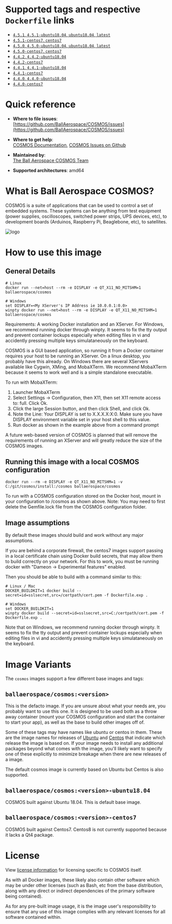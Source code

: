 # Supported tags and respective `Dockerfile` links

-	[`4.5.1`, `4.5.1-ubuntu18.04`, `ubuntu18.04`, `latest`](https://github.com/BallAerospace/cosmos-docker/blob/v4.5.1/ubuntu18.04/Dockerfile)
-	[`4.5.1-centos7`, `centos7`](https://github.com/BallAerospace/cosmos-docker/blob/v4.5.1/centos7/Dockerfile)
-	[`4.5.0`, `4.5.0-ubuntu18.04`, `ubuntu18.04`, `latest`](https://github.com/BallAerospace/cosmos-docker/blob/v4.5.0/ubuntu18.04/Dockerfile)
-	[`4.5.0-centos7`, `centos7`](https://github.com/BallAerospace/cosmos-docker/blob/v4.5.0/centos7/Dockerfile)
-	[`4.4.2`, `4.4.2-ubuntu18.04`](https://github.com/BallAerospace/cosmos-docker/blob/v4.4.2/ubuntu18.04/Dockerfile)
-	[`4.4.2-centos7`](https://github.com/BallAerospace/cosmos-docker/blob/v4.4.2/centos7/Dockerfile)
-	[`4.4.1`, `4.4.1-ubuntu18.04`](https://github.com/BallAerospace/cosmos-docker/blob/v4.4.1/ubuntu18.04/Dockerfile)
-	[`4.4.1-centos7`](https://github.com/BallAerospace/cosmos-docker/blob/v4.4.1/centos7/Dockerfile)
-	[`4.4.0`, `4.4.0-ubuntu18.04`](https://github.com/BallAerospace/cosmos-docker/blob/v4.4.0/ubuntu18.04/Dockerfile)
-	[`4.4.0-centos7`](https://github.com/BallAerospace/cosmos-docker/blob/v4.4.0/centos7/Dockerfile)

# Quick reference

-	**Where to file issues**:  
	[https://github.com/BallAerospace/COSMOS/issues](https://github.com/BallAerospace/COSMOS/issues)

-	**Where to get help**:  
	[COSMOS Documentation](https://cosmosrb.com/), [COSMOS Issues on Github](https://github.com/BallAerospace/COSMOS/issues)

-	**Maintained by**:  
	[The Ball Aerospace COSMOS Team](https://github.com/BallAerospace/COSMOS)

-	**Supported architectures**:
  amd64

# What is Ball Aerospace COSMOS?

COSMOS is a suite of applications that can be used to control a set of embedded systems. These systems can be anything from test equipment (power supplies, oscilloscopes, switched power strips, UPS devices, etc), to development boards (Arduinos, Raspberry Pi, Beaglebone, etc), to satellites.

![logo](https://github.com/BallAerospace/COSMOS/blob/master/data/cosmos_word.gif?raw=true)

# How to use this image

## General Details

```console
# Linux
docker run --net=host --rm -e DISPLAY -e QT_X11_NO_MITSHM=1 ballaerospace/cosmos

# Windows
set DISPLAY=<My XServer's IP Address ie 10.0.0.1:0.0>
winpty docker run --net=host --rm -e DISPLAY -e QT_X11_NO_MITSHM=1 ballaerospace/cosmos
```

Requirements: A working Docker installation and an XServer.  For Windows, we recommend running docker through winpty.  It seems to fix the tty output and prevent container lockups especially when editing files in vi and accidently pressing multiple keys simulataneously on the keyboard.

COSMOS is a GUI based application, so running it from a Docker container requires your host to be running an XServer.  On a linux desktop, you probably have this already. On Windows there are several XServers available like Cygwin, XMing, and MobaXTerm. We recommend MobaXTerm because it seems to work well and is a simple standalone executable.

To run with MobaXTerm:

  1. Launcher MobaXTerm
  2. Select Settings -> Configuration, then X11, then set X11 remote access to: full.  Click Ok.
  3. Click the large Session button, and then click Shell, and click Ok.
  4. Note the Line: Your DISPLAY is set to X.X.X.X:X:0.   Make sure you have DISPLAY environment variable set in your host shell to this value.
  5. Run docker as shown in the example above from a command prompt

A future web-based version of COSMOS is planned that will remove the requirements of running an XServer and will greatly reduce the size of the COSMOS images.

## Running this image with a local COSMOS configuration

```console
docker run --rm -e DISPLAY -e QT_X11_NO_MITSHM=1 -v C:/git/cosmos/install:/cosmos ballaerospace/cosmos
```

To run with a COSMOS configuration stored on the Docker host, mount in your configuration to /cosmos as shown above.  Note: You may need to first delete the Gemfile.lock file from the COSMOS configuration folder.

## Image assumptions

By default these images should build and work without any major assumptions.

If you are behind a corporate firewall, the centos7 images support passing in a local certificate chain using Docker build secrets, that may allow them to build correctly on your network.  For this to work, you must be running docker with "Dameon -> Experimental features" enabled.

Then you should be able to build with a command similar to this:

```console
# Linux / Mac
DOCKER_BUILDKIT=1 docker build --secret=id=sslsecret,src=/certpath/cert.pem -f Dockerfile.exp .

# Windows
set DOCKER_BUILDKIT=1
winpty docker build --secret=id=sslsecret,src=C:/certpath/cert.pem -f Dockerfile.exp .
```

Note that on Windows, we recommend running docker through winpty.  It seems to fix the tty output and prevent container lockups especially when editing files in vi and accidently pressing multiple keys simulataneously on the keyboard.

# Image Variants

The `cosmos` images support a few different base images and tags:

## `ballaerospace/cosmos:<version>`

This is the defacto image. If you are unsure about what your needs are, you probably want to use this one. It is designed to be used both as a throw away container (mount your COSMOS configuration and start the container to start your app), as well as the base to build other images off of.

Some of these tags may have names like ubuntu or centos in them. These are the image names for releases of [Ubuntu](https://ubuntu.com/) and [Centos](https://www.centos.org/) that indicate which release the image is based on. If your image needs to install any additional packages beyond what comes with the image, you'll likely want to specify one of these explicitly to minimize breakage when there are new releases of a image.

The default cosmos image is currently based on Ubuntu but Centos is also supported.

## `ballaerospace/cosmos:<version>-ubuntu18.04`

COSMOS built against Ubuntu 18.04.  This is default base image.

## `ballaerospace/cosmos:<version>-centos7`

COSMOS built against Centos7.  Centos8 is not currently supported because it lacks a Qt4 package.

# License

View [license information](https://github.com/BallAerospace/COSMOS/blob/master/LICENSE.txt) for licensing specific to COSMOS itself.

As with all Docker images, these likely also contain other software which may be under other licenses (such as Bash, etc from the base distribution, along with any direct or indirect dependencies of the primary software being contained).

As for any pre-built image usage, it is the image user's responsibility to ensure that any use of this image complies with any relevant licenses for all software contained within.
